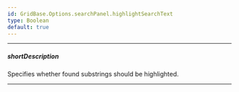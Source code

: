 ```yaml
---
id: GridBase.Options.searchPanel.highlightSearchText
type: Boolean
default: true
---
```

---
##### shortDescription
Specifies whether found substrings should be highlighted.

---

